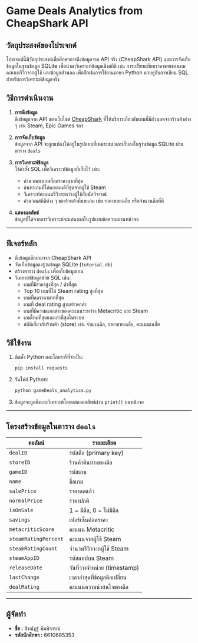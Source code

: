 # Game Deals Analytics from CheapShark API

## วัตถุประสงค์ของโปรเจกต์
โปรเจกต์นี้มีวัตถุประสงค์เพื่อศึกษาการดึงข้อมูลจาก API จริง (CheapShark API) และการจัดเก็บข้อมูลในฐานข้อมูล SQLite เพื่อนำมาวิเคราะห์ข้อมูลเชิงสถิติ เช่น การเปรียบเทียบราคาขายของเกม คะแนนรีวิวจากผู้ใช้ และข้อมูลส่วนลด เพื่อฝึกฝนการใช้งานภาษา Python ควบคู่กับการเขียน SQL สำหรับการวิเคราะห์ข้อมูลจริง

## วิธีการดำเนินงาน
1. **การดึงข้อมูล**  
   ดึงข้อมูลจาก API ของเว็บไซต์ [CheapShark](https://www.cheapshark.com/api) ที่ให้บริการเกี่ยวกับเกมที่มีส่วนลดจากร้านค้าต่าง ๆ เช่น Steam, Epic Games ฯลฯ

2. **การจัดเก็บข้อมูล**  
   ข้อมูลจาก API จะถูกแปลงให้อยู่ในรูปแบบที่เหมาะสม และเก็บลงในฐานข้อมูล SQLite ผ่านตาราง `deals`

3. **การวิเคราะห์ข้อมูล**  
   ใช้คำสั่ง SQL เพื่อวิเคราะห์ข้อมูลที่เก็บไว้ เช่น:
   - คำนวณหาเกมที่ลดราคามากที่สุด
   - ค้นหาเกมที่ได้คะแนนดีที่สุดจากผู้ใช้ Steam
   - วิเคราะห์คะแนนรีวิวระหว่างผู้ใช้กับนักวิจารณ์
   - คำนวณสถิติต่าง ๆ ของร้านค้าที่ขายเกม เช่น ราคาขายเฉลี่ย หรือจำนวนดีลที่มี

4. **แสดงผลลัพธ์**  
   ข้อมูลที่ได้จากการวิเคราะห์จะแสดงผลในรูปแบบข้อความผ่านหน้าจอ

---

## ฟีเจอร์หลัก
- ดึงข้อมูลดีลเกมจาก CheapShark API
- จัดเก็บข้อมูลลงฐานข้อมูล SQLite (`tutorial.db`)
- สร้างตาราง `deals` เพื่อเก็บข้อมูลเกม
- วิเคราะห์ข้อมูลด้วย SQL เช่น:
  - เกมที่มีราคาสูงที่สุด / ต่ำที่สุด
  - Top 10 เกมที่ได้ Steam rating สูงที่สุด
  - เกมที่ลดราคามากที่สุด
  - เกมที่ deal rating สูงแต่ราคาต่ำ
  - เกมที่มีความแตกต่างของคะแนนระหว่าง Metacritic และ Steam
  - เกมใหม่ที่สุดและเก่าที่สุดในระบบ
  - สถิติเกี่ยวกับร้านค้า (store) เช่น จำนวนดีล, ราคาขายเฉลี่ย, คะแนนเฉลี่ย

## วิธีใช้งาน
1. ติดตั้ง Python และไลบรารีที่จำเป็น:
    ```bash
    pip install requests
    ```

2. รันไฟล์ Python:
    ```bash
    python gameDeals_analytics.py
    ```

3. ข้อมูลจะถูกดึงและวิเคราะห์โดยแสดงผลลัพธ์ผ่าน `print()` บนหน้าจอ

---

## โครงสร้างข้อมูลในตาราง `deals`
| คอลัมน์ | รายละเอียด |
|----------------------|--------------------------------------|
| `dealID` | รหัสดีล (primary key) |
| `storeID` | ร้านค้าต้นทางของดีล |
| `gameID` | รหัสเกม |
| `name` | ชื่อเกม |
| `salePrice` | ราคาลดแล้ว |
| `normalPrice` | ราคาปกติ |
| `isOnSale` | 1 = มีดีล, 0 = ไม่มีดีล |
| `savings` | เปอร์เซ็นต์ลดราคา |
| `metacriticScore` | คะแนน Metacritic |
| `steamRatingPercent` | คะแนนจากผู้ใช้ Steam |
| `steamRatingCount` | จำนวนรีวิวจากผู้ใช้ Steam |
| `steamAppID` | รหัสแอปบน Steam |
| `releaseDate` | วันที่วางจำหน่าย (timestamp) |
| `lastChange` | เวลาล่าสุดที่ข้อมูลดีลเปลี่ยน |
| `dealRating` | คะแนนความน่าสนใจของดีล |

---

## ผู้จัดทำ
- **ชื่อ :** สิรณัฏฐ์ พิมพิจารณ์  
- **รหัสนักศึกษา :** 6610685353  
